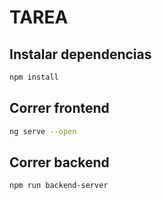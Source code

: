 # TAREA

## Instalar dependencias
```sh
npm install 
```

## Correr frontend
```sh
ng serve --open
```

## Correr backend

```sh
npm run backend-server
```
